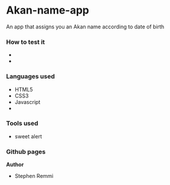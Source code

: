 # Akan-name-app
An app that assigns you an Akan name according to date of birth
### How to test it
- 
- 





### Languages used
- HTML5
- CSS3
- Javascript
- 
### Tools used
- sweet alert

### Github pages

**Author**
- Stephen Remmi
